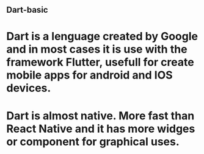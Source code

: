## Dart-basic
# Dart is a lenguage created by Google and in most cases it is use with the framework Flutter, usefull for create mobile apps for android and IOS devices.
# Dart is almost native. More fast than React Native and it has more widges or component for graphical uses.
